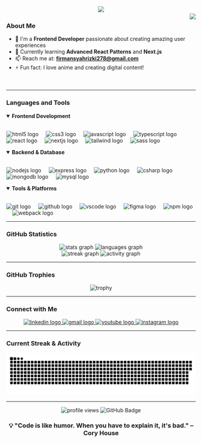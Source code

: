 
<div align="center">
  <img src="https://readme-typing-svg.herokuapp.com/?font=Righteous&size=35&center=true&vCenter=true&width=500&height=70&duration=4000&lines=Hi+There!+👋;+I'm+Firmansyah!;Frontend+Developer+💻;From+Indonesia+🇮🇩;" />
</div>

<img align="right" height="80" src="1m7v0o2aibxd1.gif" />

<h3 align="left">About Me</h3>

- 🔭 I'm a **Frontend Developer** passionate about creating amazing user experiences
- 🌱 Currently learning **Advanced React Patterns** and **Next.js**
- 📫 Reach me at: **firmansyahrizki278@gmail.com**
- ⚡ Fun fact: I love anime and creating digital content!

<br clear="both">

---

<h3 align="left">Languages and Tools</h3>

<details open>
<summary><b>Frontend Development</b></summary>
<br>
<p align="left">
  <img src="https://cdn.jsdelivr.net/gh/devicons/devicon/icons/html5/html5-original.svg" height="30" alt="html5 logo" />
  <img width="12" />
  <img src="https://cdn.jsdelivr.net/gh/devicons/devicon/icons/css3/css3-original.svg" height="30" alt="css3 logo" />
  <img width="12" />
  <img src="https://cdn.jsdelivr.net/gh/devicons/devicon/icons/javascript/javascript-original.svg" height="30" alt="javascript logo" />
  <img width="12" />
  <img src="https://cdn.jsdelivr.net/gh/devicons/devicon/icons/typescript/typescript-original.svg" height="30" alt="typescript logo" />
  <img width="12" />
  <img src="https://cdn.jsdelivr.net/gh/devicons/devicon/icons/react/react-original.svg" height="30" alt="react logo" />
  <img width="12" />
  <img src="https://cdn.jsdelivr.net/gh/devicons/devicon/icons/nextjs/nextjs-original.svg" height="30" alt="nextjs logo" />
  <img width="12" />
  <img src="https://cdn.jsdelivr.net/gh/devicons/devicon/icons/tailwindcss/tailwindcss-plain.svg" height="30" alt="tailwind logo" />
  <img width="12" />
  <img src="https://cdn.jsdelivr.net/gh/devicons/devicon/icons/sass/sass-original.svg" height="30" alt="sass logo" />
</p>
</details>

<details open>
<summary><b>Backend & Database</b></summary>
<br>
<p align="left">
  <img src="https://cdn.jsdelivr.net/gh/devicons/devicon/icons/nodejs/nodejs-original.svg" height="30" alt="nodejs logo" />
  <img width="12" />
  <img src="https://cdn.jsdelivr.net/gh/devicons/devicon/icons/express/express-original.svg" height="30" alt="express logo" />
  <img width="12" />
  <img src="https://cdn.jsdelivr.net/gh/devicons/devicon/icons/python/python-original.svg" height="30" alt="python logo" />
  <img width="12" />
  <img src="https://cdn.jsdelivr.net/gh/devicons/devicon/icons/csharp/csharp-original.svg" height="30" alt="csharp logo" />
  <img width="12" />
  <img src="https://cdn.jsdelivr.net/gh/devicons/devicon/icons/mongodb/mongodb-original.svg" height="30" alt="mongodb logo" />
  <img width="12" />
  <img src="https://cdn.jsdelivr.net/gh/devicons/devicon/icons/mysql/mysql-original.svg" height="30" alt="mysql logo" />
</p>
</details>

<details open>
<summary><b>Tools & Platforms</b></summary>
<br>
<p align="left">
  <img src="https://cdn.jsdelivr.net/gh/devicons/devicon/icons/git/git-original.svg" height="30" alt="git logo" />
  <img width="12" />
  <img src="https://cdn.jsdelivr.net/gh/devicons/devicon/icons/github/github-original.svg" height="30" alt="github logo" />
  <img width="12" />
  <img src="https://cdn.jsdelivr.net/gh/devicons/devicon/icons/vscode/vscode-original.svg" height="30" alt="vscode logo" />
  <img width="12" />
  <img src="https://cdn.jsdelivr.net/gh/devicons/devicon/icons/figma/figma-original.svg" height="30" alt="figma logo" />
  <img width="12" />
  <img src="https://cdn.jsdelivr.net/gh/devicons/devicon/icons/npm/npm-original-wordmark.svg" height="30" alt="npm logo" />
  <img width="12" />
  <img src="https://cdn.jsdelivr.net/gh/devicons/devicon/icons/webpack/webpack-original.svg" height="30" alt="webpack logo" />
</p>
</details>

---

<h3 align="left">GitHub Statistics</h3>

<div align="center">
  <img src="https://github-readme-stats.vercel.app/api?username=rexoogen&hide_title=false&hide_rank=false&show_icons=true&include_all_commits=true&count_private=true&disable_animations=false&theme=dracula&locale=en&hide_border=true&border_radius=15" height="150" alt="stats graph" />
  <img src="https://github-readme-stats.vercel.app/api/top-langs?username=rexoogen&locale=en&hide_title=false&layout=compact&card_width=320&langs_count=8&theme=dracula&hide_border=true&border_radius=15" height="150" alt="languages graph" />
</div>

<div align="center">
  <img src="https://streak-stats.demolab.com?user=rexoogen&locale=en&mode=daily&theme=dracula&hide_border=true&border_radius=15" height="150" alt="streak graph" />
  <img src="https://github-readme-activity-graph.vercel.app/graph?username=rexoogen&theme=dracula&bg_color=282a36&hide_border=true&border_radius=15" height="250" alt="activity graph" />
</div>

---

<h3 align="left">GitHub Trophies</h3>

<div align="center">
  <img src="https://github-profile-trophy.vercel.app/?username=Fyrmansyah&theme=dracula&no-frame=true&no-bg=false&margin-w=4&row=1" alt="trophy" />
</div>

---

<h3 align="left">Connect with Me</h3>

<div align="center">
  <a href="https://www.linkedin.com/in/julianfernando15/" target="_blank">
    <img src="https://img.shields.io/static/v1?message=LinkedIn&logo=linkedin&label=&color=0077B5&logoColor=white&labelColor=&style=for-the-badge" height="30" alt="linkedin logo" />
  </a>
  <a href="mailto:ajulian.fernando@gmail.com" target="_blank">
    <img src="https://img.shields.io/static/v1?message=Gmail&logo=gmail&label=&color=D14836&logoColor=white&labelColor=&style=for-the-badge" height="30" alt="gmail logo" />
  </a>
  <a href="https://youtube.com/@Liiiaann_" target="_blank">
    <img src="https://img.shields.io/static/v1?message=Youtube&logo=youtube&label=&color=FF0000&logoColor=white&labelColor=&style=for-the-badge" height="30" alt="youtube logo" />
  </a>
  <a href="https://instagram.com/liiiaaannn___/" target="_blank">
    <img src="https://img.shields.io/static/v1?message=Instagram&logo=instagram&label=&color=E4405F&logoColor=white&labelColor=&style=for-the-badge" height="30" alt="instagram logo" />
  </a>
</div>

---

<h3 align="left">Current Streak & Activity</h3>

<div align="center">
  <img src="https://github.com/ReXooGen/ReXooGen/blob/output/snake.svg" alt="Snake animation" />
</div>

---

<div align="center">
  <img src="https://komarev.com/ghpvc/?username=rexoogen&label=Profile%20views&color=0e75b6&style=flat" alt="profile views" />
  <img src="https://img.shields.io/github/followers/rexoogen?label=Followers&style=social" alt="GitHub Badge" />
</div>

<div align="center">
  <h3>💡 "Code is like humor. When you have to explain it, it's bad." – Cory House</h3>
</div>
